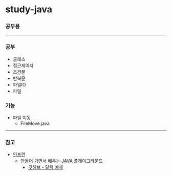 # study-java
### 공부용
---
### 공부
+ 클래스
+ 접근제어자
+ 조건문
+ 반복문
+ 파일IO
+ 파일

### 기능
+ 파일 이동
	- FileMove.java

---
### 참고
* [인프런](https://www.inflearn.com/)
  + [만들어 가면서 배우는 JAVA 플레이그라운드](https://www.inflearn.com/course/java-codesquad/lecture/7220?tab=curriculum)
    - [깃허브 - 달력 예제](https://github.com/honux77/codesquad-java-calendar/tree/0.1)
